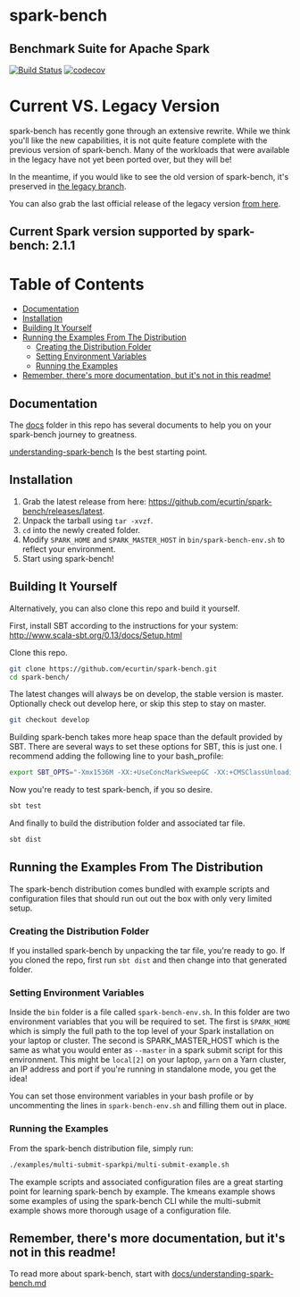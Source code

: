 # spark-bench
## Benchmark Suite for Apache Spark

[![Build Status](https://travis-ci.org/SparkTC/spark-bench.svg?branch=master)](https://travis-ci.org/SparkTC/spark-bench)
[![codecov](https://codecov.io/gh/SparkTC/spark-bench/branch/master/graph/badge.svg)](https://codecov.io/gh/SparkTC/spark-bench)

# Current VS. Legacy Version

spark-bench has recently gone through an extensive rewrite.
While we think you'll like the new capabilities, it is not quite feature complete with the previous version of spark-bench.
Many of the workloads that were available in the legacy have not yet been ported over, but they will be!

In the meantime, if you would like to see the old version of spark-bench, it's preserved in [the legacy branch](https://github.com/SparkTC/spark-bench/tree/legacy).

You can also grab the last official release of the legacy version [from here](https://github.com/SparkTC/spark-bench/releases/tag/SparkBench_spark-v1.6).

## Current Spark version supported by spark-bench: 2.1.1

<!-- START doctoc generated TOC please keep comment here to allow auto update -->
<!-- DON'T EDIT THIS SECTION, INSTEAD RE-RUN doctoc TO UPDATE -->
# Table of Contents

- [Documentation](#documentation)
- [Installation](#installation)
- [Building It Yourself](#building-it-yourself)
- [Running the Examples From The Distribution](#running-the-examples-from-the-distribution)
  - [Creating the Distribution Folder](#creating-the-distribution-folder)
  - [Setting Environment Variables](#setting-environment-variables)
  - [Running the Examples](#running-the-examples)
- [Remember, there's more documentation, but it's not in this readme!](#remember-theres-more-documentation-but-its-not-in-this-readme)

<!-- END doctoc generated TOC please keep comment here to allow auto update -->
 
## Documentation
The [docs](docs) folder in this repo has several documents to help you on your spark-bench journey to greatness.

[understanding-spark-bench](docs/understanding-spark-bench.md) Is the best starting point.
 
## Installation 

1. Grab the latest release from here: <https://github.com/ecurtin/spark-bench/releases/latest>.
2. Unpack the tarball using `tar -xvzf`.
3. `cd` into the newly created folder.
4. Modify `SPARK_HOME` and `SPARK_MASTER_HOST` in `bin/spark-bench-env.sh` to reflect your environment. 
5. Start using spark-bench!


## Building It Yourself

Alternatively, you can also clone this repo and build it yourself. 

First, install SBT according to the instructions for your system: <http://www.scala-sbt.org/0.13/docs/Setup.html>

Clone this repo.
```bash
git clone https://github.com/ecurtin/spark-bench.git
cd spark-bench/
```
The latest changes will always be on develop, the stable version is master. Optionally check out develop here, or skip this step to stay on master.
```bash
git checkout develop
```
Building spark-bench takes more heap space than the default provided by SBT. There are several ways to set these options for SBT, 
this is just one. I recommend adding the following line to your bash_profile:
```bash
export SBT_OPTS="-Xmx1536M -XX:+UseConcMarkSweepGC -XX:+CMSClassUnloadingEnabled -XX:MaxPermSize=2G -Xss2M"
```
Now you're ready to test spark-bench, if you so desire.
```bash
sbt test
```
And finally to build the distribution folder and associated tar file.
```bash
sbt dist
```


## Running the Examples From The Distribution

The spark-bench distribution comes bundled with example scripts and configuration files that should run out out the box
with only very limited setup.

### Creating the Distribution Folder
If you installed spark-bench by unpacking the tar file, you're ready to go. If you cloned the repo, first run
`sbt dist` and then change into that generated folder.

### Setting Environment Variables
Inside the `bin` folder is a file called `spark-bench-env.sh`. In this folder are two environment variables
that you will be required to set. The first is `SPARK_HOME` which is simply the full path to the top level of your
Spark installation on your laptop or cluster. The second is SPARK_MASTER_HOST which is the same as what you
would enter as `--master` in a spark submit script for this environment. This might be `local[2]` on your laptop,
`yarn` on a Yarn cluster, an IP address and port if you're running in standalone mode, you get the idea!

You can set those environment variables in your bash profile or by uncommenting the lines in `spark-bench-env.sh`
and filling them out in place.

### Running the Examples
From the spark-bench distribution file, simply run:

```bash
./examples/multi-submit-sparkpi/multi-submit-example.sh
```

The example scripts and associated configuration files are a great starting point for learning spark-bench by example.
The kmeans example shows some examples of using the spark-bench CLI while the multi-submit example shows more
thorough usage of a configuration file.

## Remember, there's more documentation, but it's not in this readme!

To read more about spark-bench, start with [docs/understanding-spark-bench.md](docs/understanding-spark-bench.md)
